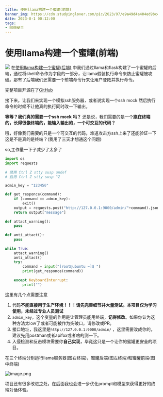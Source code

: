```yaml
---
title: 使用llama构建一个蜜罐(前端)
banner_img: https://cdn.studyinglover.com/pic/2023/07/e9a49d4a404ed9bc4b0f119249194e3d.png
date: 2023-8-1 00:12:00
tags:
- 网络安全
---
```

# 使用llama构建一个蜜罐(前端)
![](https://cdn.studyinglover.com/pic/2023/07/e9a49d4a404ed9bc4b0f119249194e3d.png)
在[使用llama构建一个蜜罐(后端)](https://studyinglover.com/2023/07/29/%E4%BD%BF%E7%94%A8llama%E6%9E%84%E5%BB%BA%E4%B8%80%E4%B8%AA%E8%9C%9C%E7%BD%90(%E5%90%8E%E7%AB%AF)/) 中我们通过llama和flask构建了一个蜜罐的后端，通过将shell命令作为字段的一部分，让llama假装执行命令来防止蜜罐被攻破。那有了后端我们还需要一个前端命令行来让用户登陆并执行命令。

完整项目开源在了[GitHub](https://github.com/StudyingLover/llama-honeypot-python)

接下来，让我们来实现一个模拟ssh服务器，或者说实现一个ssh mock 然后执行命令的时候不让他真的执行同时改一下输出。

**等等？我们真的需要一个ssh mock 吗？** 还是说，我们需要的是一个**跑在终端的，长得很像终端的，能输入输出的，一个可交互的代码？** 

哦，好像我们需要的只是一个可交互的代码，难道攻击方ssh上来了还能验证一下这是不是真的是终端？(我用了三天才想通这个问题)

so,工作量一下子减少了太多了
```python
import os
import requests
  
# 禁用 Ctrl Z stty susp undef
# 启用 Ctrl Z stty susp ^Z

admin_key = "123456"

def get_responce(command):
	if (command == admin_key):
		exit()
	output = requests.post("http://127.0.0.1:9000/admin/"+command).json()
	return output["message"]
    
def attact_warning():
	pass
  
def anti_attact():
	pass
  
while True:
	attact_warning()
	anti_attact()
	try:
		command = input("[root@ubuntu ~]$ ")
		print(get_responce(command))
	  
	except KeyboardInterrupt:
		print("")
```

这里有几个点需要注意
1. 代码**不能直接用于生产环境！！！请先完善细节并大量测试。本项目仅为学习使用，未经过专业人员测试**
1. `admin_key`，这个变量的作用是让管理员能用终端，**记得修改**。如果你认为这种方法太low了或者可能被作为突破口，请修改或PR。
2. 接口地址，我这里是`http://127.0.0.1:9000/admin/` ，这里需要改成你的，建议先用postman或者apifox或者啥的测一下。
3. 入侵检测和反击模块需要你**自己实现**，毕竟这只是一个让你的蜜罐更安全的项目。

在三个终端分别运行llama服务器(图右终端)，蜜罐后端(图左终端)和蜜罐前端(图中终端)

![image.png](https://cdn.studyinglover.com/pic/2023/07/dd31f63365b8a8657b1459f7fe883a36.png)

项目还有很多改进之处，在后面我也会进一步优化prompt和模型来获得更好的终端对话体验。